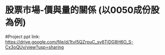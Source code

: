 # 股票市場-價與量的關係 (以0050成份股為例)
#Project ppt link: https://drive.google.com/file/d/1tvI5QZrpuC_sy6TjDG8H6O_S-Cx3oQUv/view?usp=sharing
